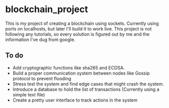 # blockchain_project

<p>This is my project of creating a blockchain using sockets. Currently using ports on localhosts, but later I'll build it to work live. This project is not following any tutorials, so every solution is figured out by me and the information I've dug from google.</p>

## To do

* Add cryptographic functions like sha265 and ECDSA.
* Build a proper communication system between nodes like Gossip protocol to prevent flooding
* Stress test the system and find edge cases that might crash the system.
* Introduce a database to hold the list of transactions (Currently using a simple text file)
* Create a pretty user interface to track actions in the system
